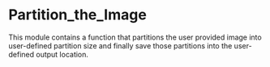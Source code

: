 # Partition_the_Image
This module contains a function that partitions the user provided image into user-defined partition size and finally save those partitions into the user-defined output location. 
